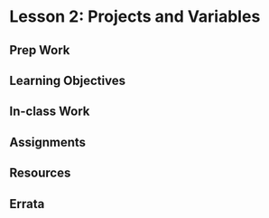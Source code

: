 # Lesson 2: Projects and Variables
## Prep Work

## Learning Objectives

## In-class Work

## Assignments

## Resources

## Errata
